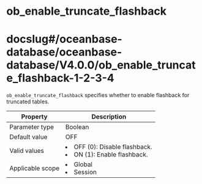 ob_enable_truncate_flashback
=================================================
# docslug#/oceanbase-database/oceanbase-database/V4.0.0/ob_enable_truncate_flashback-1-2-3-4
`ob_enable_truncate_flashback` specifies whether to enable flashback for truncated tables.


| **Property**     | **Description** |
|------------------|-----------------------------------------------------------------------------------------------------------------|
| Parameter type   | Boolean |
| Default value    | OFF |
| Valid values     | <li> OFF (0): Disable flashback.   <li> ON (1): Enable flashback. |
| Applicable scope | <li> Global   <li> Session |



